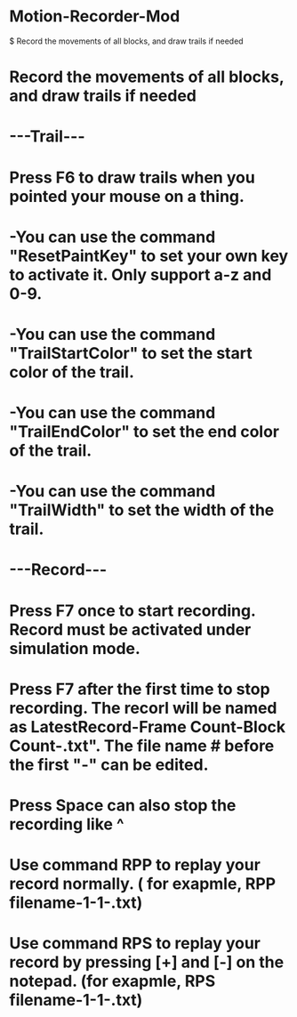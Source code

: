 # Motion-Recorder-Mod
$ Record the movements of all blocks, and draw trails if needed
# Record the movements of all blocks, and draw trails if needed 
# ---Trail--- 
# Press F6 to draw trails when you pointed your mouse on a thing. 
# 	-You can use the command "ResetPaintKey" to set your own key to activate it. Only support a-z and 0-9. 
# 	-You can use the command "TrailStartColor" to set the start color of the trail.
# 	-You can use the command "TrailEndColor" to set the end color of the trail.
# 	-You can use the command "TrailWidth" to set the width of the trail.
# ---Record--- 
# Press F7 once to start recording. Record must be activated under simulation mode. 
# Press F7 after the first time to stop recording. The recorl will be named as LatestRecord-Frame Count-Block Count-.txt". The file name # before the first "-" can be edited. 
# Press Space can also stop the recording like ^ 
# Use command RPP to replay your record normally. ( for exapmle, RPP filename-1-1-.txt) 
# Use command RPS to replay your record by pressing [+] and [-] on the notepad. (for exapmle, RPS filename-1-1-.txt)
